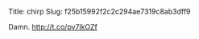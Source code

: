 Title: chirp
Slug: f25b15992f2c2c294ae7319c8ab3dff9

Damn. <a href="http://t.co/pv7lkOZf">http://t.co/pv7lkOZf</a>
